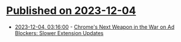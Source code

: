 # [Published on 2023-12-04](index.md)

* [2023-12-04, 03:16:00](https://soylentnews.org/article.pl?sid=23/12/03/0021210&from=rss) - [Chrome's Next Weapon in the War on Ad Blockers: Slower Extension Updates](https://soylentnews.org/article.pl?sid=23/12/03/0021210&from=rss)
